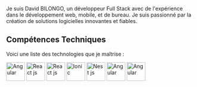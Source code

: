 Je suis David BILONGO, un développeur Full Stack avec de l'expérience dans le développement web, mobile, et de bureau. Je suis passionné par la création de solutions logicielles innovantes et fiables.

## Compétences Techniques
Voici une liste des technologies que je maîtrise :
<div>
  <img src="https://angular.io/assets/images/logos/angular/angular.png" alt="Angular" width="50" height="50">
   <img src="https://upload.wikimedia.org/wikipedia/commons/a/a7/React-icon.svg" alt="React js" width="50" height="50">
   <img src="https://upload.wikimedia.org/wikipedia/commons/a/a7/React-icon.svg" alt="React js" width="50" height="50">
   <img src="https://static-00.iconduck.com/assets.00/ionic-icon-2048x2048-5z7cejbj.png" alt="Ionic" width="50" height="50">
   <img src="https://upload.wikimedia.org/wikipedia/commons/thumb/d/d9/Node.js_logo.svg/2560px-Node.js_logo.svg.png" alt="Nest js" width="50" height="50">
   <img src="https://upload.wikimedia.org/wikipedia/commons/thumb/a/a8/NestJS.svg/1200px-NestJS.svg.png" alt="Angular" width="50" height="50">
   <img src="https://upload.wikimedia.org/wikipedia/commons/thumb/0/0e/Logo_PC_SOFT.svg/2560px-Logo_PC_SOFT.svg.png" alt="Angular" width="50" height="50">
</div>

